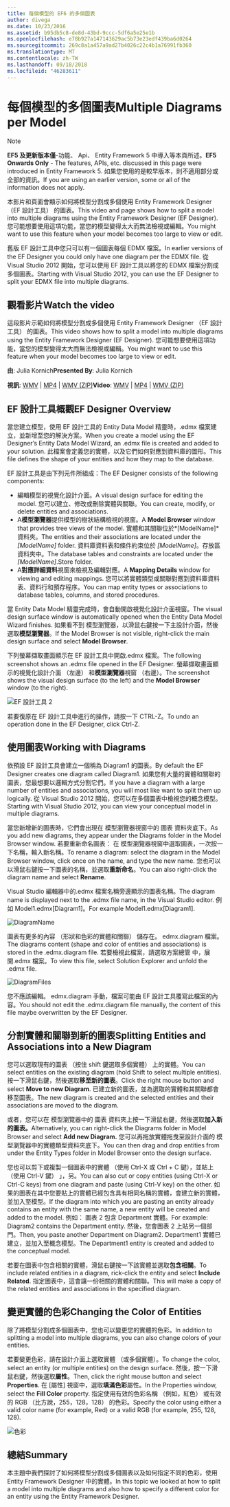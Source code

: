 ```yaml
---
title: 每個模型的 EF6 的多個圖表
author: divega
ms.date: 10/23/2016
ms.assetid: b95db5c8-de8d-43bd-9ccc-5df6a5e25e1b
ms.openlocfilehash: e78b927a147143629ac5b73e23edf439ba6d0264
ms.sourcegitcommit: 269c8a1a457a9ad27b4026c22c4b1a76991fb360
ms.translationtype: MT
ms.contentlocale: zh-TW
ms.lasthandoff: 09/18/2018
ms.locfileid: "46283611"
---
```

# <a name="multiple-diagrams-per-model"></a><span data-ttu-id="437ab-102">每個模型的多個圖表</span><span class="sxs-lookup"><span data-stu-id="437ab-102">Multiple Diagrams per Model</span></span>
> [!NOTE]
> <span data-ttu-id="437ab-103">**EF5 及更新版本僅**-功能、 Api、 Entity Framework 5 中導入等本頁所述。</span><span class="sxs-lookup"><span data-stu-id="437ab-103">**EF5 Onwards Only** - The features, APIs, etc. discussed in this page were introduced in Entity Framework 5.</span></span> <span data-ttu-id="437ab-104">如果您使用的是較早版本，則不適用部分或全部的資訊。</span><span class="sxs-lookup"><span data-stu-id="437ab-104">If you are using an earlier version, some or all of the information does not apply.</span></span>

<span data-ttu-id="437ab-105">本影片和頁面會顯示如何將模型分割成多個使用 Entity Framework Designer （EF 設計工具） 的圖表。</span><span class="sxs-lookup"><span data-stu-id="437ab-105">This video and page shows how to split a model into multiple diagrams using the Entity Framework Designer (EF Designer).</span></span> <span data-ttu-id="437ab-106">您可能想要使用這項功能，當您的模型變得太大而無法檢視或編輯。</span><span class="sxs-lookup"><span data-stu-id="437ab-106">You might want to use this feature when your model becomes too large to view or edit.</span></span>

<span data-ttu-id="437ab-107">舊版 EF 設計工具中您只可以有一個圖表每個 EDMX 檔案。</span><span class="sxs-lookup"><span data-stu-id="437ab-107">In earlier versions of the EF Designer you could only have one diagram per the EDMX file.</span></span> <span data-ttu-id="437ab-108">從 Visual Studio 2012 開始，您可以使用 EF 設計工具以將您的 EDMX 檔案分割成多個圖表。</span><span class="sxs-lookup"><span data-stu-id="437ab-108">Starting with Visual Studio 2012, you can use the EF Designer to split your EDMX file into multiple diagrams.</span></span>

## <a name="watch-the-video"></a><span data-ttu-id="437ab-109">觀看影片</span><span class="sxs-lookup"><span data-stu-id="437ab-109">Watch the video</span></span>
<span data-ttu-id="437ab-110">這段影片示範如何將模型分割成多個使用 Entity Framework Designer （EF 設計工具） 的圖表。</span><span class="sxs-lookup"><span data-stu-id="437ab-110">This video shows how to split a model into multiple diagrams using the Entity Framework Designer (EF Designer).</span></span> <span data-ttu-id="437ab-111">您可能想要使用這項功能，當您的模型變得太大而無法檢視或編輯。</span><span class="sxs-lookup"><span data-stu-id="437ab-111">You might want to use this feature when your model becomes too large to view or edit.</span></span>

<span data-ttu-id="437ab-112">**由**: Julia Kornich</span><span class="sxs-lookup"><span data-stu-id="437ab-112">**Presented By**: Julia Kornich</span></span>

<span data-ttu-id="437ab-113">**視訊**: [WMV](https://download.microsoft.com/download/5/C/2/5C2B52AB-5532-426F-B078-1E253341B5FA/HDI-ITPro-MSDN-winvideo-multiplediagrams.wmv) | [MP4](https://download.microsoft.com/download/5/C/2/5C2B52AB-5532-426F-B078-1E253341B5FA/HDI-ITPro-MSDN-mp4video-multiplediagrams.m4v) | [WMV (ZIP)](https://download.microsoft.com/download/5/C/2/5C2B52AB-5532-426F-B078-1E253341B5FA/HDI-ITPro-MSDN-winvideo-multiplediagrams.zip)</span><span class="sxs-lookup"><span data-stu-id="437ab-113">**Video**: [WMV](https://download.microsoft.com/download/5/C/2/5C2B52AB-5532-426F-B078-1E253341B5FA/HDI-ITPro-MSDN-winvideo-multiplediagrams.wmv) | [MP4](https://download.microsoft.com/download/5/C/2/5C2B52AB-5532-426F-B078-1E253341B5FA/HDI-ITPro-MSDN-mp4video-multiplediagrams.m4v) | [WMV (ZIP)](https://download.microsoft.com/download/5/C/2/5C2B52AB-5532-426F-B078-1E253341B5FA/HDI-ITPro-MSDN-winvideo-multiplediagrams.zip)</span></span>

## <a name="ef-designer-overview"></a><span data-ttu-id="437ab-114">EF 設計工具概觀</span><span class="sxs-lookup"><span data-stu-id="437ab-114">EF Designer Overview</span></span>

<span data-ttu-id="437ab-115">當您建立模型，使用 EF 設計工具的 Entity Data Model 精靈時，.edmx 檔案建立，並新增至您的解決方案。</span><span class="sxs-lookup"><span data-stu-id="437ab-115">When you create a model using the EF Designer’s Entity Data Model Wizard, an .edmx file is created and added to your solution.</span></span> <span data-ttu-id="437ab-116">此檔案會定義您的實體，以及它們如何對應到資料庫的圖形。</span><span class="sxs-lookup"><span data-stu-id="437ab-116">This file defines the shape of your entities and how they map to the database.</span></span>

<span data-ttu-id="437ab-117">EF 設計工具是由下列元件所組成：</span><span class="sxs-lookup"><span data-stu-id="437ab-117">The EF Designer consists of the following components:</span></span>

-   <span data-ttu-id="437ab-118">編輯模型的視覺化設計介面。</span><span class="sxs-lookup"><span data-stu-id="437ab-118">A visual design surface for editing the model.</span></span> <span data-ttu-id="437ab-119">您可以建立、修改或刪除實體與關聯。</span><span class="sxs-lookup"><span data-stu-id="437ab-119">You can create, modify, or delete entities and associations.</span></span>
-   <span data-ttu-id="437ab-120">A**模型瀏覽器**提供模型的樹狀結構檢視的視窗。</span><span class="sxs-lookup"><span data-stu-id="437ab-120">A **Model Browser** window that provides tree views of the model.</span></span>  <span data-ttu-id="437ab-121">實體和其關聯位於*\[ModelName\]* 資料夾。</span><span class="sxs-lookup"><span data-stu-id="437ab-121">The entities and their associations are located under the *\[ModelName\]* folder.</span></span> <span data-ttu-id="437ab-122">資料庫資料表和條件約束位於 *\[ModelName\]*。存放區 資料夾中。</span><span class="sxs-lookup"><span data-stu-id="437ab-122">The database tables and constraints are located under the *\[ModelName\]*.Store folder.</span></span>
-   <span data-ttu-id="437ab-123">A**對應詳細資料**視窗來檢視及編輯對應。</span><span class="sxs-lookup"><span data-stu-id="437ab-123">A **Mapping Details** window for viewing and editing mappings.</span></span> <span data-ttu-id="437ab-124">您可以將實體類型或關聯對應到資料庫資料表、資料行和預存程序。</span><span class="sxs-lookup"><span data-stu-id="437ab-124">You can map entity types or associations to database tables, columns, and stored procedures.</span></span> 

<span data-ttu-id="437ab-125">當 Entity Data Model 精靈完成時，會自動開啟視覺化設計介面視窗。</span><span class="sxs-lookup"><span data-stu-id="437ab-125">The visual design surface window is automatically opened when the Entity Data Model Wizard finishes.</span></span> <span data-ttu-id="437ab-126">如果看不到 模型瀏覽器，以滑鼠右鍵按一下主設計介面，然後選取**模型瀏覽器**。</span><span class="sxs-lookup"><span data-stu-id="437ab-126">If the Model Browser is not visible, right-click the main design surface and select **Model Browser**.</span></span>

<span data-ttu-id="437ab-127">下列螢幕擷取畫面顯示在 EF 設計工具中開啟.edmx 檔案。</span><span class="sxs-lookup"><span data-stu-id="437ab-127">The following screenshot shows an .edmx file opened in the EF Designer.</span></span> <span data-ttu-id="437ab-128">螢幕擷取畫面顯示的視覺化設計介面 （左邊） 和**模型瀏覽器**視窗 （右邊）。</span><span class="sxs-lookup"><span data-stu-id="437ab-128">The screenshot shows the visual design surface (to the left) and the **Model Browser** window (to the right).</span></span>

![EF 設計工具 2](~/ef6/media/efdesigner2.png)

<span data-ttu-id="437ab-130">若要復原在 EF 設計工具中進行的操作，請按一下 CTRL-Z。</span><span class="sxs-lookup"><span data-stu-id="437ab-130">To undo an operation done in the EF Designer, click Ctrl-Z.</span></span>

## <a name="working-with-diagrams"></a><span data-ttu-id="437ab-131">使用圖表</span><span class="sxs-lookup"><span data-stu-id="437ab-131">Working with Diagrams</span></span>

<span data-ttu-id="437ab-132">依預設 EF 設計工具會建立一個稱為 Diagram1 的圖表。</span><span class="sxs-lookup"><span data-stu-id="437ab-132">By default the EF Designer creates one diagram called Diagram1.</span></span> <span data-ttu-id="437ab-133">如果您有大量的實體和關聯的圖表，您最想要以邏輯方式分割它們。</span><span class="sxs-lookup"><span data-stu-id="437ab-133">If you have a diagram with a large number of entities and associations, you will most like want to split them up logically.</span></span> <span data-ttu-id="437ab-134">從 Visual Studio 2012 開始，您可以在多個圖表中檢視您的概念模型。</span><span class="sxs-lookup"><span data-stu-id="437ab-134">Starting with Visual Studio 2012, you can view your conceptual model in multiple diagrams.</span></span>   

<span data-ttu-id="437ab-135">當您新增新的圖表時，它們會出現在 模型瀏覽器視窗中的 圖表 資料夾底下。</span><span class="sxs-lookup"><span data-stu-id="437ab-135">As you add new diagrams, they appear under the Diagrams folder in the Model Browser window.</span></span> <span data-ttu-id="437ab-136">若要重新命名圖表： 在 模型瀏覽器視窗中選取圖表，一次按一下名稱，輸入新名稱。</span><span class="sxs-lookup"><span data-stu-id="437ab-136">To rename a diagram: select the diagram in the Model Browser window, click once on the name, and type the new name.</span></span>  <span data-ttu-id="437ab-137">您也可以以滑鼠右鍵按一下圖表的名稱，並選取**重新命名**。</span><span class="sxs-lookup"><span data-stu-id="437ab-137">You can also right-click the diagram name and select **Rename**.</span></span>

<span data-ttu-id="437ab-138">Visual Studio 編輯器中的.edmx 檔案名稱旁邊顯示的圖表名稱。</span><span class="sxs-lookup"><span data-stu-id="437ab-138">The diagram name is displayed next to the .edmx file name, in the Visual Studio editor.</span></span> <span data-ttu-id="437ab-139">例如 Model1.edmx\[Diagram1\]。</span><span class="sxs-lookup"><span data-stu-id="437ab-139">For example Model1.edmx\[Diagram1\].</span></span>

![DiagramName](~/ef6/media/diagramname.png)

<span data-ttu-id="437ab-141">圖表有更多的內容 （形狀和色彩的實體和關聯） 儲存在。 edmx.diagram 檔案。</span><span class="sxs-lookup"><span data-stu-id="437ab-141">The diagrams content (shape and color of entities and associations) is stored in the .edmx.diagram file.</span></span> <span data-ttu-id="437ab-142">若要檢視此檔案，請選取方案總管 中，展開.edmx 檔案。</span><span class="sxs-lookup"><span data-stu-id="437ab-142">To view this file, select Solution Explorer and unfold the .edmx file.</span></span> 

![DiagramFiles](~/ef6/media/diagramfiles.png)

<span data-ttu-id="437ab-144">您不應該編輯。 edmx.diagram 手動，檔案可能由 EF 設計工具覆寫此檔案的內容。</span><span class="sxs-lookup"><span data-stu-id="437ab-144">You should not edit the .edmx.diagram file manually, the content of this file maybe overwritten by the EF Designer.</span></span>
 
## <a name="splitting-entities-and-associations-into-a-new-diagram"></a><span data-ttu-id="437ab-145">分割實體和關聯到新的圖表</span><span class="sxs-lookup"><span data-stu-id="437ab-145">Splitting Entities and Associations into a New Diagram</span></span>

<span data-ttu-id="437ab-146">您可以選取現有的圖表 （按住 shift 鍵選取多個實體） 上的實體。</span><span class="sxs-lookup"><span data-stu-id="437ab-146">You can select entities on the existing diagram (hold Shift to select multiple entities).</span></span> <span data-ttu-id="437ab-147">按一下滑鼠右鍵，然後選取**移至新的圖表**。</span><span class="sxs-lookup"><span data-stu-id="437ab-147">Click the right mouse button and select **Move to new Diagram**.</span></span> <span data-ttu-id="437ab-148">已建立新的圖表，並為選取的實體和其關聯都會移至圖表。</span><span class="sxs-lookup"><span data-stu-id="437ab-148">The new diagram is created and the selected entities and their associations are moved to the diagram.</span></span>

<span data-ttu-id="437ab-149">或者，您可以在 模型瀏覽器中的 圖表 資料夾上按一下滑鼠右鍵，然後選取**加入新的圖表。**</span><span class="sxs-lookup"><span data-stu-id="437ab-149">Alternatively, you can right-click the Diagrams folder in Model Browser and select **Add new Diagram.**</span></span> <span data-ttu-id="437ab-150">您可以再拖放實體拖曳至設計介面的 模型瀏覽器中的實體類型資料夾底下。</span><span class="sxs-lookup"><span data-stu-id="437ab-150">You can then drag and drop entities from under the Entity Types folder in Model Browser onto the design surface.</span></span>

<span data-ttu-id="437ab-151">您也可以剪下或複製一個圖表中的實體 （使用 Ctrl-X 或 Ctrl + C 鍵），並貼上 （使用 Ctrl-V 鍵） 」，另。</span><span class="sxs-lookup"><span data-stu-id="437ab-151">You can also cut or copy entities (using Ctrl-X or Ctrl-C keys) from one diagram and paste (using Ctrl-V key) on the other.</span></span> <span data-ttu-id="437ab-152">如果的圖表在其中您要貼上的實體已經包含具有相同名稱的實體，會建立新的實體，並加入至模型。</span><span class="sxs-lookup"><span data-stu-id="437ab-152">If the diagram into which you are pasting an entity already contains an entity with the same name, a new entity will be created and added to the model.</span></span>  <span data-ttu-id="437ab-153">例如： 圖表 2 包含 Department 實體。</span><span class="sxs-lookup"><span data-stu-id="437ab-153">For example: Diagram2 contains the Department entity.</span></span> <span data-ttu-id="437ab-154">然後，您會圖表 2 上貼另一個部門。</span><span class="sxs-lookup"><span data-stu-id="437ab-154">Then, you paste another Department on Diagram2.</span></span> <span data-ttu-id="437ab-155">Department1 實體已建立，並加入至概念模型。</span><span class="sxs-lookup"><span data-stu-id="437ab-155">The Department1 entity is created and added to the conceptual model.</span></span>   

<span data-ttu-id="437ab-156">若要在圖表中包含相關的實體，滑鼠右鍵按一下該實體並選取**包含相關**。</span><span class="sxs-lookup"><span data-stu-id="437ab-156">To include related entities in a diagram, rick-click the entity and select **Include Related**.</span></span> <span data-ttu-id="437ab-157">指定圖表中，這會讓一份相關的實體和關聯。</span><span class="sxs-lookup"><span data-stu-id="437ab-157">This will make a copy of the related entities and associations in the specified diagram.</span></span>

## <a name="changing-the-color-of-entities"></a><span data-ttu-id="437ab-158">變更實體的色彩</span><span class="sxs-lookup"><span data-stu-id="437ab-158">Changing the Color of Entities</span></span>

<span data-ttu-id="437ab-159">除了將模型分割成多個圖表中，您也可以變更您的實體的色彩。</span><span class="sxs-lookup"><span data-stu-id="437ab-159">In addition to splitting a model into multiple diagrams, you can also change colors of your entities.</span></span>

<span data-ttu-id="437ab-160">若要變更色彩，請在設計介面上選取實體 （或多個實體）。</span><span class="sxs-lookup"><span data-stu-id="437ab-160">To change the color, select an entity (or multiple entities) on the design surface.</span></span> <span data-ttu-id="437ab-161">然後，按一下滑鼠右鍵，然後選取**屬性**。</span><span class="sxs-lookup"><span data-stu-id="437ab-161">Then, click the right mouse button and select **Properties**.</span></span> <span data-ttu-id="437ab-162">在 [屬性] 視窗中，選取**填滿色彩**屬性。</span><span class="sxs-lookup"><span data-stu-id="437ab-162">In the Properties window, select the **Fill Color** property.</span></span> <span data-ttu-id="437ab-163">指定使用有效的色彩名稱 （例如，紅色） 或有效的 RGB （比方說，255，128，128） 的色彩。</span><span class="sxs-lookup"><span data-stu-id="437ab-163">Specify the color using either a valid color name (for example, Red) or a valid RGB (for example, 255, 128, 128).</span></span> 

![色彩](~/ef6/media/color.png)

## <a name="summary"></a><span data-ttu-id="437ab-165">總結</span><span class="sxs-lookup"><span data-stu-id="437ab-165">Summary</span></span>

<span data-ttu-id="437ab-166">本主題中我們探討了如何將模型分割成多個圖表以及如何指定不同的色彩，使用 Entity Framework Designer 中的實體。</span><span class="sxs-lookup"><span data-stu-id="437ab-166">In this topic we looked at how to split a model into multiple diagrams and also how to specify a different color for an entity using the Entity Framework Designer.</span></span> 
